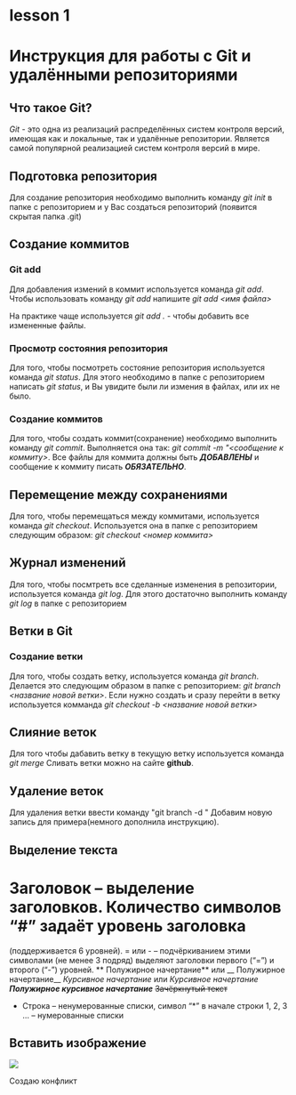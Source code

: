 # lesson 1
# Инструкция для работы с Git и удалёнными репозиториями

## Что такое Git?
*Git* - это одна из реализаций распределённых систем контроля версий, имеющая как и локальные, так и удалённые репозитории. Является самой популярной реализацией систем контроля версий в мире.
## Подготовка репозитория
Для создание репозитория необходимо выполнить команду *git init*  в папке с репозиторием и у Вас создаться репозиторий (появится скрытая папка .git)

## Создание коммитов

### Git add
Для добавления измений в коммит используется команда *git add*. Чтобы использовать команду *git add* напишите *git add <имя файла>*

На практике чаще используется *git add .* - чтобы добавить все измененные файлы.

### Просмотр состояния репозитория
Для того, чтобы посмотреть состояние репозитория используется команда *git status*. Для этого необходимо в папке с репозиторием написать *git status*, и Вы увидите были ли измения в файлах, или их не было.

### Создание коммитов
Для того, чтобы создать коммит(сохранение) необходимо выполнить команду *git commit*. Выполняется она так: *git commit -m "<сообщение к коммиту>*. Все файлы для коммита должны быть ***ДОБАВЛЕНЫ*** и сообщение к коммиту писать ***ОБЯЗАТЕЛЬНО***.

## Перемещение между сохранениями
Для того, чтобы перемещаться между коммитами, используется команда *git checkout*. Используется она в папке с репозиторием следующим образом: *git checkout <номер коммита>*

## Журнал изменений
Для того, чтобы посмтреть все сделанные изменения в репозитории, используется команда *git log*. Для этого достаточно выполнить команду *git log* в папке с репозиторием

## Ветки в Git

### Создание ветки

Для того, чтобы создать ветку, используется команда *git branch*. Делается это следующим образом в папке с репозиторием: *git branch <название новой ветки>*. 
Если нужно создать и сразу перейти в ветку используется комманда *git checkout -b <название новой ветки>*

## Слияние веток

Для того чтобы дабавить ветку в текущую ветку используется команда *git merge <name branch>*
Сливать ветки можно на сайте **github**.

## Удаление веток
Для удаления ветки ввести команду "git branch -d <name branch>"
Добавим новую запись для примера(немного дополнила инструкцию).

## Выделение текста

# Заголовок – выделение заголовков. Количество символов “#” задаёт уровень заголовка
(поддерживается 6 уровней).
= или - – подчёркиванием этими символами (не менее 3 подряд) выделяют заголовки
первого (“=”) и второго (“-”) уровней.
** Полужирное начертание** или __ Полужирное начертание__
*Курсивное начертание* или _Курсивное начертание_
***Полужирное курсивное начертание***
~~Зачёркнутый текст~~
* Строка – ненумерованные списки, символ “*” в начале строки
1, 2, 3 … – нумерованные списки

## Вставить изображение 
![](https://img.freepik.com/free-psd/valentine-s-day-celebration-illustration-with-woman-heart-sign_785246-18.jpg?w=740&t=st=1676183401~exp=1676184001~hmac=8efd250b46e9a865ea113c1c561aba0c56812490077c1d8929d81ab1d06f2158)

Создаю конфликт